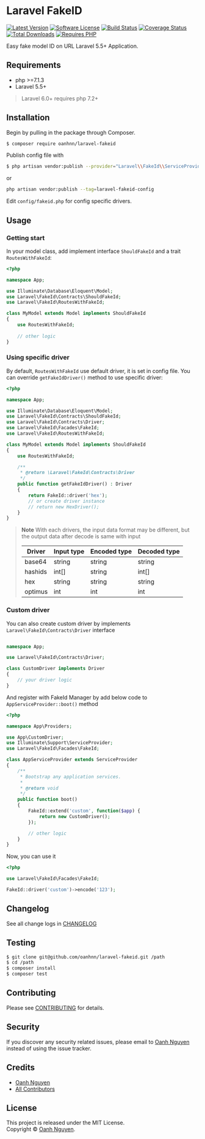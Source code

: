 # Laravel FakeID

[![Latest Version](https://img.shields.io/packagist/v/oanhnn/laravel-fakeid.svg)](https://packagist.org/packages/oanhnn/laravel-fakeid)
[![Software License](https://img.shields.io/github/license/oanhnn/laravel-fakeid.svg)](LICENSE)
[![Build Status](https://img.shields.io/travis/oanhnn/laravel-fakeid/master.svg)](https://travis-ci.org/oanhnn/laravel-fakeid)
[![Coverage Status](https://img.shields.io/coveralls/github/oanhnn/laravel-fakeid/master.svg)](https://coveralls.io/github/oanhnn/laravel-fakeid?branch=master)
[![Total Downloads](https://img.shields.io/packagist/dt/oanhnn/laravel-fakeid.svg)](https://packagist.org/packages/oanhnn/laravel-fakeid)
[![Requires PHP](https://img.shields.io/travis/php-v/oanhnn/laravel-fakeid.svg)](https://travis-ci.org/oanhnn/laravel-fakeid)

Easy fake model ID on URL Laravel 5.5+ Application.

## Requirements

* php >=7.1.3
* Laravel 5.5+

> Laravel 6.0+ requires php 7.2+

## Installation

Begin by pulling in the package through Composer.

```bash
$ composer require oanhnn/laravel-fakeid
```

Publish config file with

```bash
$ php artisan vendor:publish --provider="Laravel\\FakeId\\ServiceProvider"
```

or 

```bash
php artisan vendor:publish --tag=laravel-fakeid-config
```

Edit `config/fakeid.php` for config specific drivers.

## Usage

### Getting start

In your model class, add implement interface `ShouldFakeId` and a trait `RoutesWithFakeId`:

```php
<?php

namespace App;

use Illuminate\Database\Eloquent\Model;
use Laravel\FakeId\Contracts\ShouldFakeId;
use Laravel\FakeId\RoutesWithFakeId;

class MyModel extends Model implements ShouldFakeId
{
    use RoutesWithFakeId;
 
    // other logic
}
```


### Using specific driver

By default, `RoutesWithFakeId` use default driver, it is set in config file. You can override `getFakeIdDriver()` method to use specific driver:

```php
<?php

namespace App;

use Illuminate\Database\Eloquent\Model;
use Laravel\FakeId\Contracts\ShouldFakeId;
use Laravel\FakeId\Contracts\Driver;
use Laravel\FakeId\Facades\FakeId;
use Laravel\FakeId\RoutesWithFakeId;

class MyModel extends Model implements ShouldFakeId
{
    use RoutesWithFakeId;

    /**
     * @return \Laravel\FakeId\Contracts\Driver
     */
    public function getFakeIdDriver() : Driver
    {
        return FakeId::driver('hex');
        // or create driver instance
        // return new HexDriver();
    }
}
```

> **Note** With each drivers, the input data format may be different, but the output data after decode is same with input
>
> | Driver    | Input type | Encoded type | Decoded type |
> |-----------|------------|--------------|--------------|
> | base64    | string     | string       | string       |
> | hashids   | int[]      | string       | int[]        |
> | hex       | string     | string       | string       |
> | optimus   | int        | int          | int          |

### Custom driver

You can also create custom driver by implements `Laravel\FakeId\Contracts\Driver` interface

```php

namespace App;

use Laravel\FakeId\Contracts\Driver;

class CustomDriver implements Driver
{
    // your driver logic
}    
```

And register with FakeId Manager by add below code to `AppServiceProvider::boot()` method

```php
<?php

namespace App\Providers;

use App\CustomDriver;
use Illuminate\Support\ServiceProvider;
use Laravel\FakeId\Facades\FakeId;

class AppServiceProvider extends ServiceProvider
{
    /**
     * Bootstrap any application services.
     *
     * @return void
     */
    public function boot()
    {
        FakeId::extend('custom', function($app) {
            return new CustomDriver();
        });

        // other logic
    }
}
```

Now, you can use it

```php
<?php

use Laravel\FakeId\Facades\FakeId;

FakeId::driver('custom')->encode('123');

```

## Changelog

See all change logs in [CHANGELOG](CHANGELOG.md)

## Testing

```bash
$ git clone git@github.com/oanhnn/laravel-fakeid.git /path
$ cd /path
$ composer install
$ composer test
```

## Contributing

Please see [CONTRIBUTING](CONTRIBUTING.md) for details.

## Security

If you discover any security related issues, please email to [Oanh Nguyen](mailto:oanhnn.bk@gmail.com) instead of 
using the issue tracker.

## Credits

- [Oanh Nguyen](https://github.com/oanhnn)
- [All Contributors](../../contributors)

## License

This project is released under the MIT License.   
Copyright © [Oanh Nguyen](https://oanhnn.github.io).
